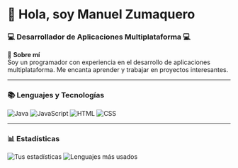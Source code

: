 # 👋 Hola, soy Manuel Zumaquero

### 💻 Desarrollador de Aplicaciones Multiplataforma 💻

🌟 **Sobre mí**  
Soy un programador con experiencia en el desarrollo de aplicaciones multiplataforma. Me encanta aprender y trabajar en proyectos interesantes.

---

### 📚 **Lenguajes y Tecnologías**
![Java](https://img.shields.io/badge/Java-ED8B00?style=for-the-badge&logo=java&logoColor=white)
![JavaScript](https://img.shields.io/badge/JavaScript-F7DF1E?style=for-the-badge&logo=javascript&logoColor=black)
![HTML](https://img.shields.io/badge/HTML5-E34F26?style=for-the-badge&logo=html5&logoColor=white)
![CSS](https://img.shields.io/badge/CSS3-1572B6?style=for-the-badge&logo=css3&logoColor=white)

---

### 📊 **Estadísticas**
![Tus estadísticas](https://github-readme-stats.vercel.app/api?username=tu_usuario&show_icons=true&theme=dark)
![Lenguajes más usados](https://github-readme-stats.vercel.app/api/top-langs/?username=tu_usuario&layout=compact&theme=dark)
